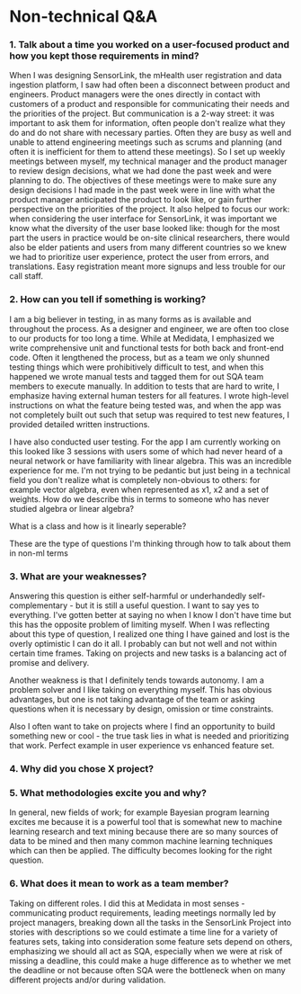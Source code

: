 # Non-technical Q&A

### 1. Talk about a time you worked on a user-focused product and how you kept those requirements in mind?

When I was designing SensorLink, the mHealth user registration and data ingestion platform, I saw had often been a disconnect between product and engineers. Product managers were the ones directly in contact with customers of a product and responsible for communicating their needs and the priorities of the project. But communication is a 2-way street: it was important to ask them for information, often people don't realize what they do and do not share with necessary parties. Often they are busy as well and unable to attend engineering meetings such as scrums and planning (and often it is inefficient for them to attend these meetings). So I set up weekly meetings between myself, my technical manager and the product manager to review design decisions, what we had done the past week and were planning to do. The objectives of these meetings were to make sure any design decisions I had made in the past week were in line with what the product manager anticipated the product to look like, or gain further perspective on the priorities of the project. It also helped to focus our work: when considering the user interface for SensorLink, it was important we know what the diversity of the user base looked like: though for the most part the users in practice would be on-site clinical researchers, there would also be elder patients and users from many different countries so we knew we had to prioritize user experience, protect the user from errors, and translations. Easy registration meant more signups and less trouble for our call staff.

### 2. How can you tell if something is working?

I am a big believer in testing, in as many forms as is available and throughout the process. As a designer and engineer, we are often too close to our products for too long a time. While at Medidata, I emphasized we write comprehensive unit and functional tests for both back and front-end code. Often it lengthened the process, but as a team we only shunned testing things which were prohibitively difficult to test, and when this happened we wrote manual tests and tagged them for out SQA team members to execute manually. In addition to tests that are hard to write, I emphasize having external human testers for all features. I wrote high-level instructions on what the feature being tested was, and when the app was not completely built out such that setup was required to test new features, I provided detailed written instructions.

I have also conducted user testing. For the app I am currently working on this looked like 3 sessions with users some of which had never heard of a neural network or have familiarity with linear algebra. This was an incredible experience for me. I'm not trying to be pedantic but just being in a technical field you don't realize what is completely non-obvious to others: for example vector algebra, even when represented as x1, x2 and a set of weights. How do we describe this in terms to someone who has never studied algebra or linear algebra?

What is a class and how is it linearly seperable?

These are the type of questions I'm thinking through how to talk about them in non-ml terms

### 3. What are your weaknesses?

Answering this question is either self-harmful or underhandedly self-complementary - but it is still a useful question. I want to say yes to everything. I've gotten better at saying no when I know I don't have time but this has the opposite problem of limiting myself. When I was reflecting about this type of question, I realized one thing I have gained and lost is the overly optimistic I can do it all. I probably can but not well and not within certain time frames. Taking on projects and new tasks is a balancing act of promise and delivery.

Another weakness is that I definitely tends towards autonomy. I am a problem solver and I like taking on everything myself. This has obvious advantages, but one is not taking advantage of the team or asking questions when it is necessary by design, omission or time constraints.

Also I often want to take on projects where I find an opportunity to build something new or cool - the true task lies in what is needed and prioritizing that work. Perfect example in user experience vs enhanced feature set.

### 4. Why did you chose X project?

### 5. What methodologies excite you and why?

In general, new fields of work; for example Bayesian program learning excites me because it is a powerful tool that is somewhat new to machine learning research and text mining because there are so many sources of data to be mined and then many common machine learning techniques which can then be applied. The difficulty becomes looking for the right question.

### 6. What does it mean to work as a team member?

Taking on different roles. I did this at Medidata in most senses - communicating product requirements, leading meetings normally led by project managers, breaking down all the tasks in the SensorLink Project into stories with descriptions so we could estimate a time line for a variety of features sets, taking into consideration some feature sets depend on others, emphasizing we should all act as SQA, especially when we were at risk of missing a deadline, this could make a huge difference as to whether we met the deadline or not because often SQA were the bottleneck when on many different projects and/or during validation.
